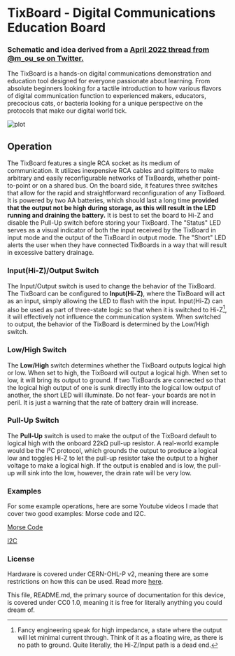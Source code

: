 # TixBoard - Digital Communications Education Board
### Schematic and idea derived from a [April 2022 thread from @m_ou_se on Twitter.](https://twitter.com/m_ou_se/status/1511091323612413965)

The TixBoard is a hands-on digital communications demonstration and education tool designed for everyone passionate about learning. From absolute beginners looking for a tactile introduction to how various flavors of digital communication function to experienced makers, educators, precocious cats, or bacteria looking for a unique perspective on the protocols that make our digital world tick.

![plot](./product.jpg)

## Operation

The TixBoard features a single RCA socket as its medium of communication. It utilizes inexpensive RCA cables and splitters to make arbitrary and easily reconfigurable networks of TixBoards, whether point-to-point or on a shared bus. On the board side, it features three switches that allow for the rapid and straightforward reconfiguration of any TixBoard. It is powered by two AA batteries, which should last a long time **provided that the output not be high during storage, as this will result in the LED running and draining the battery.** It is best to set the board to Hi-Z and disable the Pull-Up switch before storing your TixBoard. The "Status" LED serves as a visual indicator of both the input received by the TixBoard in input mode and the output of the TixBoard in output mode. The "Short" LED alerts the user when they have connected TixBoards in a way that will result in excessive battery drainage.

### Input(Hi-Z)/Output Switch
The Input/Output switch is used to change the behavior of the TixBoard. The TixBoard can be configured to **Input(Hi-Z)**, where the TixBoard will act as an input, simply allowing the LED to flash with the input. Input(Hi-Z) can also be used as part of three-state logic so that when it is switched to Hi-Z[^1], it will effectively not influence the communication system. When switched to output, the behavior of the TixBoard is determined by the Low/High switch.

### Low/High Switch
The **Low/High** switch determines whether the TixBoard outputs logical high or low. When set to high, the TixBoard will output a logical high. When set to low, it will bring its output to ground. If two TixBoards are connected so that the logical high output of one is sunk directly into the logical low output of another, the short LED will illuminate. Do not fear- your boards are not in peril. It is just a warning that the rate of battery drain will increase.

### Pull-Up Switch
The **Pull-Up** switch is used to make the output of the TixBoard default to logical high with the onboard 22kΩ pull-up resistor. A real-world example would be the I²C protocol, which grounds the output to produce a logical low and toggles Hi-Z to let the pull-up resistor take the output to a higher voltage to make a logical high. If the output is enabled and is low, the pull-up will sink into the low, however, the drain rate will be very low.

### Examples

For some example operations, here are some Youtube videos I made that cover two good examples: Morse code and I2C.

[Morse Code](https://youtu.be/1-J6O0SY3v4)

[I2C](https://youtu.be/L52Stvm2y-I)

### License
Hardware is covered under CERN-OHL-P v2, meaning there are some restrictions on how this can be used. Read more [here](https://choosealicense.com/licenses/cern-ohl-p-2.0/).

This file, README.md, the primary source of documentation for this device,  is covered under CC0 1.0, meaning it is free for literally anything you could dream of.

[^1]: Fancy engineering speak for high impedance, a state where the output will let minimal current through. Think of it as a floating wire, as there is no path to ground. Quite literally, the Hi-Z/Input path is a dead end.
